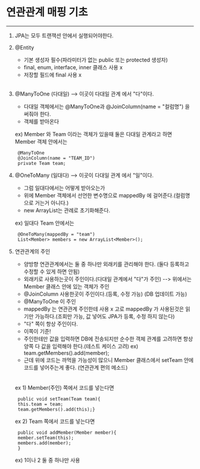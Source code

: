 # 연관관계 매핑 기초
---
1. JPA는 모두 트랜잭션 안에서 실행되어야한다.  

2. @Entity
	- 기본 생성자 필수(파라미터가 없는 public 또는 protected 생성자)
	- final, enum, interface, inner 클래스 사용 x
	- 저장할 필드에 final 사용 x  
	
    <br>
3. @ManyToOne (다대일) --> 이곳이 다대일 관계 에서 "다"이다.
	- 다대일 객체에서는 @ManyToOne과 @JoinColumn(name = "컬럼명") 을 써줘야 한다.
	- 객체를 받아온다
	
	ex) Member 와 Team 이라는 객체가 있을때 둘은 다대일 관계라고 하면
		Member 객체 안에서는

		@ManyToOne
		@JoinColumn(name = "TEAM_ID")
		private Team team;


4. @OneToMany (일대다) --> 이곳이 다대일 관계 에서 "일"이다.
	- 그럼 일대다에서는 어떻게 받아오는가
	- 위에 Member 객체에서 선언한 변수명으로 mappedBy 에 걸어준다.(컬럼명으로 거는거 아니다.)
	- new ArrayList는 관례로 초기화해준다.

	ex) 일대다 Team 안에서는


		@OneToMany(mappedBy = "team")
		List<Member> members = new ArrayList<Member>();


5. 연관관계의 주인
	- 양방향 연관관계에서는 둘 중 하나만 외래키를 관리해야 한다.
	(둘다 등록하고 수정할 수 있게 하면 안됨)
	- 외래키로 사용하는곳이 주인이다.(다대일 관계에서 "다"가 주인) --> 위에서는 Member 클래스 안에 있는 객체가 주인
	- @JoinColumn 사용한곳이 주인이다.(등록, 수정 가능) (DB 업데이트 가능)
	- @ManyToOne 이 주인
	- mappedBy 는 연관관계 주인한테 사용 x
	고로 mappedBy 가 사용된것은 읽기만 가능하다.(조회만 가능, 값 넣어도 JPA가 등록, 수정 하지 않는다)
	- "다" 쪽이 항상 주인이다.
	- 이쪽이 기준!
	- 주인한테만 값을 입력하면 DB에 전송되지만 순수한 객체 관계를 고려하면 항상 양쪽 다 값을 입력해야 한다.(테스트 케이스 고려)
	ex) team.getMembers().add(member);
	- 근데 위에 코드는 까먹을 가능성이 많으니 Member 클래스에서 setTeam 안에 코드를 넣어주는게 좋다. (연관관계 편의 메소드)
	<br>

    <br>
	ex 1) Member(주인) 쪽에서 코드를 넣는다면

		public void setTeam(Team team){
		this.team = team;
		team.getMembers().add(this);}
	
	ex 2) Team 쪽에서 코드를 넣는다면
    
		public void addMember(Member member){
		member.setTeam(this);
		members.add(member);
		}
		
	ex) 1이나 2 둘 중 하나만 사용